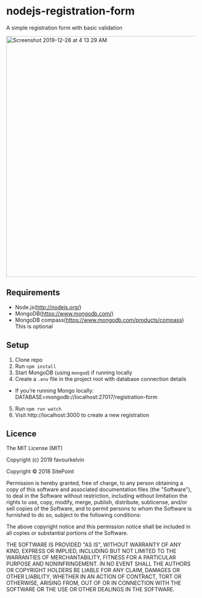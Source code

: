 # nodejs-registration-form
A simple registration form with basic validation

<img width="641" alt="Screenshot 2019-12-28 at 4 13 29 AM" src="https://user-images.githubusercontent.com/39309699/71538308-1e7b0c80-2929-11ea-901c-63b3e4850a0b.png">



## Requirements
 * Node.js(http://nodejs.org/)
 * MongoDB(https://www.mongodb.com/)
 * MongoDB compass(https://www.mongodb.com/products/compass) This is optional
 
 ## Setup
 1. Clone repo
 2. Run `npm install`
 3. Start MongoDB (using `mongod`) if running locally
 4. Create a `.env` file in the project root with database connection details
  * If you’re running Mongo locally: DATABASE=mongodb://localhost:27017/registration-form
 5. Run `npm run watch`
 6. Visit http://localhost:3000 to create a new registration
 
## Licence 
The MIT License (MIT)

Copyright (c) 2019 favourkelvin


Copyright © 2018 SitePoint

Permission is hereby granted, free of charge, to any person obtaining a copy
of this software and associated documentation files (the "Software"), to deal
in the Software without restriction, including without limitation the rights
to use, copy, modify, merge, publish, distribute, sublicense, and/or sell
copies of the Software, and to permit persons to whom the Software is
furnished to do so, subject to the following conditions:

The above copyright notice and this permission notice shall be included in all
copies or substantial portions of the Software.

THE SOFTWARE IS PROVIDED "AS IS", WITHOUT WARRANTY OF ANY KIND, EXPRESS OR
IMPLIED, INCLUDING BUT NOT LIMITED TO THE WARRANTIES OF MERCHANTABILITY,
FITNESS FOR A PARTICULAR PURPOSE AND NONINFRINGEMENT. IN NO EVENT SHALL THE
AUTHORS OR COPYRIGHT HOLDERS BE LIABLE FOR ANY CLAIM, DAMAGES OR OTHER
LIABILITY, WHETHER IN AN ACTION OF CONTRACT, TORT OR OTHERWISE, ARISING FROM,
OUT OF OR IN CONNECTION WITH THE SOFTWARE OR THE USE OR OTHER DEALINGS IN THE
SOFTWARE.

